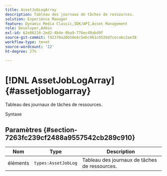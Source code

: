 ```yaml
---
title: AssetJobLogArray
description: Tableau des journaux de tâches de ressources.
solution: Experience Manager
feature: Dynamic Media Classic,SDK/API,Asset Management
role: Developer,Admin
exl-id: 62e86216-2ed2-4b4e-9ba9-776ec49abd9f
source-git-commit: f42378a20b58e4c5ebc961c6526d7cecabc2ae38
workflow-type: tm+mt
source-wordcount: '22'
ht-degree: 27%

---
```


# [!DNL AssetJobLogArray]{#assetjoblogarray}

Tableau des journaux de tâches de ressources.

Syntaxe

## Paramètres {#section-7263fc239cf2488a9557542cb289c910}

| Nom | Type | Description |
|---|---|---|
| éléments | `types:AssetJobLog` | Tableau des journaux de tâches de ressources. |
